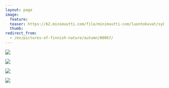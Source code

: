 ```yaml
---
layout: page
image:
  feature:
  teaser: https://b2.minimuutti.com/file/minimuutti-com/luontokuvat/syksy/DSC52054-245px.jpg
  thumb:
redirect_from:
  - /en/pictures-of-finnish-nature/autumn/00067/
---
```


[![](https://b2.minimuutti.com/file/minimuutti-com/luontokuvat/syksy/DSC52085-800px.jpg)](https://dl.dropboxusercontent.com/sh/ea1wtnz7z734o12/AACxAiXeCfxYeB7QY3hX0BePa/luontokuvat/syksy/DSC52085.jpg)

[![](https://b2.minimuutti.com/file/minimuutti-com/luontokuvat/syksy/DSC52046-800px.jpg)](https://dl.dropboxusercontent.com/sh/ea1wtnz7z734o12/AACYjhXyEo0fxoAIglDq-k4ga/luontokuvat/syksy/DSC52046.jpg)

[![](https://b2.minimuutti.com/file/minimuutti-com/luontokuvat/syksy/DSC52054-800px.jpg)](https://dl.dropboxusercontent.com/sh/ea1wtnz7z734o12/AACirujUGDqkbVtxi1tniFNCa/luontokuvat/syksy/DSC52054.jpg)

[![](https://b2.minimuutti.com/file/minimuutti-com/luontokuvat/syksy/DSC52048-800px.jpg)](https://dl.dropboxusercontent.com/sh/ea1wtnz7z734o12/AADFqVkXVQQTOAyjOT-LDLz1a/luontokuvat/syksy/DSC52048.jpg)
